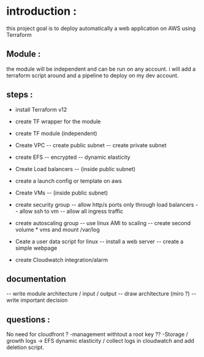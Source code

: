 # introduction :
this project goal is to deploy automatically a web application on AWS using Terraform
## Module :
the module will be independent and can be run on any account. 
i will add a terraform script around and a pipeline to deploy on my dev account.
## steps :

- install Terraform v12
- create TF wrapper for the module
- create TF module (independent)
- Create VPC
-- create public subnet
-- create private subnet
- create EFS 
-- encrypted
--  dynamic elasticity
- Create Load balancers 
-- (inside public subnet)
- create a launch config or template on aws
- Create VMs 
-- (inside public subnet)
- create security group
--  allow http/s ports only through load balancers
--  allow ssh to vm
--  allow all ingress traffic

- create autoscaling group
-- use linux AMI to scaling
-- create second volume * vms and mount /var/log

- Ceate a user data script for linux
-- install a web server
-- create a simple webpage

- create Cloudwatch integration/alarm

## documentation
-- write module architecture / input / output
-- draw architecture (miro ?)
-- write important decision

## questions :
No need for cloudfront ?
-management withtout a root key ??
-Storage / growth logs -> EFS dynamic elasticity / collect logs in cloudwatch and add deletion script.


